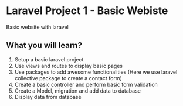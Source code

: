 # Laravel Project 1 - Basic Webiste
Basic website with laravel

## What you will learn?
1. Setup a basic laravel project
2. Use views and routes to display basic pages
3. Use packages to add awesome functionalities (Here we use laravel collective package to create a contact form)
4. Create a basic controller and perform basic form validation
5. Create a Model, migration and add data to database
6. Display data from database